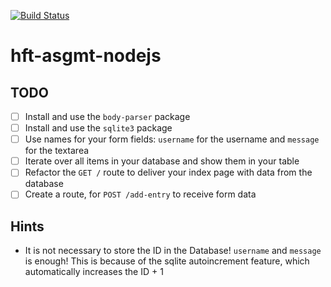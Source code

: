 [![Build Status](https://travis-ci.org/hft-stuttgart-ipr/hft-asgmt-nodejs-XiangRongLin.svg?branch=master)](https://travis-ci.org/hft-stuttgart-ipr/hft-asgmt-nodejs-XiangRongLin)

# hft-asgmt-nodejs

## TODO
  - [ ] Install and use the `body-parser` package
  - [ ] Install and use the `sqlite3` package
  - [ ] Use names for your form fields: `username` for the username and `message` for the textarea
  - [ ] Iterate over all items in your database and show them in your table
  - [ ] Refactor the `GET /` route to deliver your index page with data from the database
  - [ ] Create a route, for `POST /add-entry` to receive form data

## Hints
 - It is not necessary to store the ID in the Database! `username` and `message` is enough! This is because of the sqlite autoincrement feature, which automatically increases the ID + 1
 
